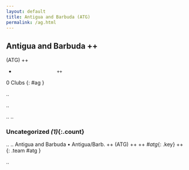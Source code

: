 ```yaml
---
layout: default
title: Antigua and Barbuda (ATG)
permalink: /ag.html
---
```



## Antigua and Barbuda   ++
(ATG)  ++
-                     ++
0 Clubs
{: #ag }


.. 




.. 




.. 
.. 


### Uncategorized _(1)_{:.count}


..
..
Antigua and Barbuda • Antigua/Barb.  ++
 (ATG) ++
 ++
_#atg_{: .key} ++
<br>
{: .team #atg }




.. 
 
